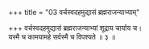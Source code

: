 +++
title = "03 वर्चस्वदहमुद्यासं ब्रह्मराजन्याभ्याम्"

+++
वर्चस्वदहमुद्यासं ब्रह्मराजन्याभ्यां शूद्राय चार्याय च।  
यस्मै च कामयामहे सर्वस्मै च विपश्यते ॥ ३ ॥